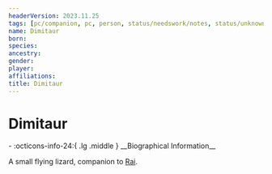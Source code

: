 ```yaml
---
headerVersion: 2023.11.25
tags: [pc/companion, pc, person, status/needswork/notes, status/unknown]
name: Dimitaur
born:
species:
ancestry:
gender:
player:
affiliations:
title: Dimitaur
---
```

# Dimitaur
<div class="grid cards ext-narrow-margin ext-one-column" markdown>
- :octicons-info-24:{ .lg .middle } __Biographical Information__

</div>


A small flying lizard, companion to [Rai](<../rai.md>).





